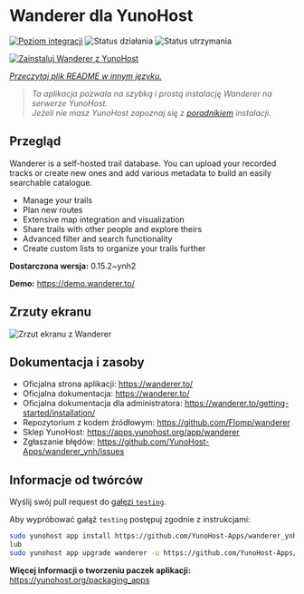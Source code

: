 <!--
To README zostało automatycznie wygenerowane przez <https://github.com/YunoHost/apps/tree/master/tools/readme_generator>
Nie powinno być ono edytowane ręcznie.
-->

# Wanderer dla YunoHost

[![Poziom integracji](https://apps.yunohost.org/badge/integration/wanderer)](https://ci-apps.yunohost.org/ci/apps/wanderer/)
![Status działania](https://apps.yunohost.org/badge/state/wanderer)
![Status utrzymania](https://apps.yunohost.org/badge/maintained/wanderer)

[![Zainstaluj Wanderer z YunoHost](https://install-app.yunohost.org/install-with-yunohost.svg)](https://install-app.yunohost.org/?app=wanderer)

*[Przeczytaj plik README w innym języku.](./ALL_README.md)*

> *Ta aplikacja pozwala na szybką i prostą instalację Wanderer na serwerze YunoHost.*  
> *Jeżeli nie masz YunoHost zapoznaj się z [poradnikiem](https://yunohost.org/install) instalacji.*

## Przegląd

Wanderer is a self-hosted trail database. You can upload your recorded tracks or create new ones and add various metadata to build an easily searchable catalogue.

- Manage your trails
- Plan new routes
- Extensive map integration and visualization
- Share trails with other people and explore theirs
- Advanced filter and search functionality
- Create custom lists to organize your trails further


**Dostarczona wersja:** 0.15.2~ynh2

**Demo:** <https://demo.wanderer.to/>

## Zrzuty ekranu

![Zrzut ekranu z Wanderer](./doc/screenshots/wanderer.png)

## Dokumentacja i zasoby

- Oficjalna strona aplikacji: <https://wanderer.to/>
- Oficjalna dokumentacja: <https://wanderer.to/>
- Oficjalna dokumentacja dla administratora: <https://wanderer.to/getting-started/installation/>
- Repozytorium z kodem źródłowym: <https://github.com/Flomp/wanderer>
- Sklep YunoHost: <https://apps.yunohost.org/app/wanderer>
- Zgłaszanie błędów: <https://github.com/YunoHost-Apps/wanderer_ynh/issues>

## Informacje od twórców

Wyślij swój pull request do [gałęzi `testing`](https://github.com/YunoHost-Apps/wanderer_ynh/tree/testing).

Aby wypróbować gałąź `testing` postępuj zgodnie z instrukcjami:

```bash
sudo yunohost app install https://github.com/YunoHost-Apps/wanderer_ynh/tree/testing --debug
lub
sudo yunohost app upgrade wanderer -u https://github.com/YunoHost-Apps/wanderer_ynh/tree/testing --debug
```

**Więcej informacji o tworzeniu paczek aplikacji:** <https://yunohost.org/packaging_apps>
